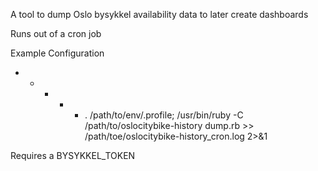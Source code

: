 A tool to dump Oslo bysykkel availability data to later create dashboards

Runs out of a cron job

Example Configuration

* * * * * . /path/to/env/.profile; /usr/bin/ruby -C /path/to/oslocitybike-history dump.rb >> /path/toe/oslocitybike-history_cron.log 2>&1

Requires a BYSYKKEL_TOKEN
